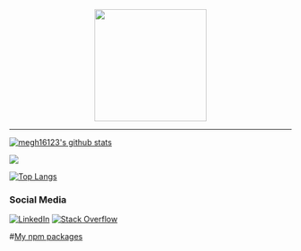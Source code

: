 <div id="header" align="center">
  <img src="https://media.giphy.com/media/i4MAH84pqe2m2aVojc/giphy.gif" width="200" height="200"/>
</div>
<hr/>


[![megh16123's github stats](https://github-readme-stats.vercel.app/api?username=megh16123&show_icons=true&theme=algolia)](https://github.com/megh16123/)

<img src="https://github-readme-streak-stats.herokuapp.com/?user=megh16123&count_private=true&include_all_commits=true&&theme=algolia"/>



[![Top Langs](https://github-readme-stats.vercel.app/api/top-langs/?username=megh16123&layout=demo&theme=algolia)](https://github.com/anuraghazra/github-readme-stats)


### Social Media
[![LinkedIn](https://img.shields.io/badge/linkedin-%230077B5.svg?style=for-the-badge&logo=linkedin&logoColor=white)](https://www.linkedin.com/in/meghansh-tyagi/) [![Stack Overflow](https://img.shields.io/badge/-Stackoverflow-FE7A16?style=for-the-badge&logo=stack-overflow&logoColor=white)](https://stackoverflow.com/users/12089526/snoopycoder)


#[My npm packages ](https://www.npmjs.com/~snoopycoder)
